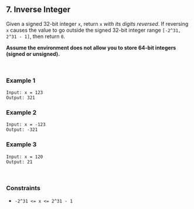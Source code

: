 ## 7. Inverse Integer

Given a signed 32-bit integer `x`, return `x` *with its digits reversed*. If reversing `x` causes the value to go outside the signed 32-bit integer range `[-2^31, 2^31 - 1]`, then return `0`.

**Assume the environment does not allow you to store 64-bit integers (signed or unsigned).**

<br>

### Example 1

```
Input: x = 123
Output: 321
```

### Example 2

```
Input: x = -123
Output: -321
```

### Example 3

```
Input: x = 120
Output: 21
```

<br>

### Constraints

* `-2^31 <= x <= 2^31 - 1`
